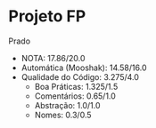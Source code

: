 # Projeto FP
Prado
- NOTA: 17.86/20.0
- Automática (Mooshak): 14.58/16.0
- Qualidade do Código: 3.275/4.0
  - Boa Práticas: 1.325/1.5
  - Comentários: 0.65/1.0
  - Abstração: 1.0/1.0
  - Nomes: 0.3/0.5
